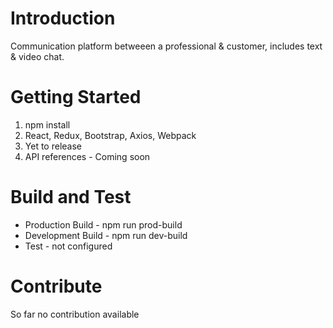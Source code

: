 # Introduction 
Communication platform betweeen a professional & customer, includes text & video chat.

# Getting Started

1.	npm install
2.	React, Redux, Bootstrap, Axios, Webpack
3.	Yet to release
4.	API references - Coming soon

# Build and Test
- Production Build - npm run prod-build
- Development Build - npm run dev-build
- Test - not configured

# Contribute
So far no contribution available